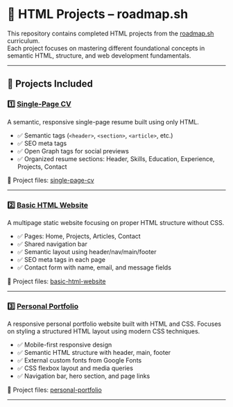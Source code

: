 # 🧰 HTML Projects – roadmap.sh

This repository contains completed HTML projects from the [roadmap.sh](https://roadmap.sh) curriculum.  
Each project focuses on mastering different foundational concepts in semantic HTML, structure, and web development fundamentals.

---

## 📁 Projects Included

### 1️⃣ [Single-Page CV](https://roadmap.sh/projects/single-page-cv)
A semantic, responsive single-page resume built using only HTML.

- ✅ Semantic tags (`<header>`, `<section>`, `<article>`, etc.)
- ✅ SEO meta tags
- ✅ Open Graph tags for social previews
- ✅ Organized resume sections: Header, Skills, Education, Experience, Projects, Contact

📂 Project files: [single-page-cv](https://github.com/Anujit1/FrontEndProjects/tree/main/single-page-cv)

---

### 2️⃣ [Basic HTML Website](https://roadmap.sh/projects/basic-html-website)
A multipage static website focusing on proper HTML structure without CSS.

- ✅ Pages: Home, Projects, Articles, Contact
- ✅ Shared navigation bar
- ✅ Semantic layout using header/nav/main/footer
- ✅ SEO meta tags in each page
- ✅ Contact form with name, email, and message fields

📂 Project files: [basic-html-website](https://github.com/Anujit1/FrontEndProjects/tree/main/Basic_HTML_Website)

---

### 3️⃣ [Personal Portfolio](https://roadmap.sh/projects/portfolio-website)
A responsive personal portfolio website built with HTML and CSS. Focuses on styling a structured HTML layout using modern CSS techniques.

- ✅ Mobile-first responsive design
- ✅ Semantic HTML structure with header, main, footer
- ✅ External custom fonts from Google Fonts
- ✅ CSS flexbox layout and media queries
- ✅ Navigation bar, hero section, and page links

📂 Project files: [personal-portfolio](https://github.com/Anujit1/FrontEndProjects/tree/main/personal-portfolio)


---